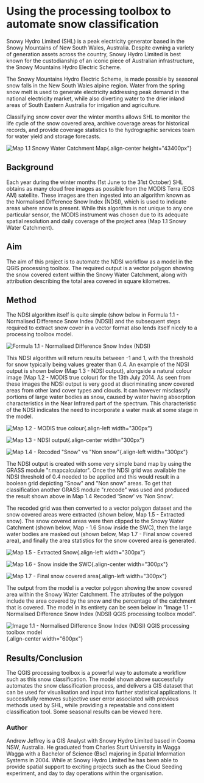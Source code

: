 # Using the processing toolbox to automate snow classification

Snowy Hydro Limited (SHL) is a peak electricity generator based in the
Snowy Mountains of New South Wales, Australia. Despite owning a variety
of generation assets across the country, Snowy Hydro Limited is best
known for the custodianship of an iconic piece of Australian
infrastructure, the Snowy Mountains Hydro Electric Scheme.

The Snowy Mountains Hydro Electric Scheme, is made possible by seasonal
snow falls in the New South Wales alpine region. Water from the spring
snow melt is used to generate electricity addressing peak demand in the
national electricity market, while also diverting water to the drier
inland areas of South Eastern Australia for irrigation and agriculture.

Classifying snow cover over the winter months allows SHL to monitor the
life cycle of the snow covered area, archive coverage areas for
historical records, and provide coverage statistics to the hydrographic
services team for water yield and storage forecasts.

![Map 1.1 Snowy Water Catchment
Map](images/australia_snowyhydro1.jpg){.align-center height="43400px"}

## Background

Each year during the winter months (1st June to the 31st October) SHL
obtains as many cloud free images as possible from the MODIS Terra (EOS
AM) satellite. These images are then ingested into an algorithm known as
the Normalised Difference Snow Index (NDSI), which is used to indicate
areas where snow is present. While this algorithm is not unique to any
one particular sensor, the MODIS instrument was chosen due to its
adequate spatial resolution and daily coverage of the project area (Map
1.1 Snowy Water Catchment).

## Aim

The aim of this project is to automate the NDSI workflow as a model in
the QGIS processing toolbox. The required output is a vector polygon
showing the snow covered extent within the Snowy Water Catchment, along
with attribution describing the total area covered in square kilometres.

## Method

The NDSI algorithm itself is quite simple (show below in Formula 1.1 -
Normalised Difference Snow Index (NDSI)) and the subsequent steps
required to extract snow cover in a vector format also lends itself
nicely to a processing toolbox model.

![Formula 1.1 - Normalised Difference Snow Index
(NDSI)](./images/australia_snowyhydro8.png)

This NDSI algorithm will return results between -1 and 1, with the
threshold for snow typically being values greater than 0.4. An example
of the NDSI output is shown below (Map 1.3 - NDSI output), alongside a
natural colour image (Map 1.2 - MODIS true colour) for the 13th July
2014. As seen from these images the NDSI output is very good at
discriminating snow covered areas from other land cover types and
clouds. It can however misclassify portions of large water bodies as
snow, caused by water having absorption characteristics in the Near
Infrared part of the spectrum. This characteristic of the NDSI indicates
the need to incorporate a water mask at some stage in the model.

![Map 1.2 - MODIS true
colour](./images/australia_snowyhydro2.jpg){.align-left width="300px"}

![Map 1.3 - NDSI
output](./images/australia_snowyhydro3.jpg){.align-center width="300px"}

![Map 1.4 - Recoded \"Snow\" vs \"Non
snow\"](./images/australia_snowyhydro4.jpg){.align-left width="300px"}

The NDSI output is created with some very simple band map by using the
GRASS module \"r.mapcalculator\". Once the NDSI grid was available the
NDSI threshold of 0.4 needed to be applied and this would result in a
boolean grid depicting \"Snow\" and \"Non snow\" areas. To get that
classification another GRASS module \"r.recode\" was used and produced
the result shown above in Map 1.4 Recoded 'Snow' vs 'Non Snow'.

The recoded grid was then converted to a vector polygon dataset and the
snow covered areas were extracted (shown below, Map 1.5 - Extracted
snow). The snow covered areas were then clipped to the Snowy Water
Catchment (shown below, Map - 1.6 Snow inside the SWC), then the large
water bodies are masked out (shown below, Map 1.7 - Final snow covered
area), and finally the area statistics for the snow covered area is
generated.

![Map 1.5 - Extracted
Snow](./images/australia_snowyhydro5.jpg){.align-left width="300px"}

![Map 1.6 - Snow inside the
SWC](./images/australia_snowyhydro6.jpg){.align-center width="300px"}

![Map 1.7 - Final snow covered
area](./images/australia_snowyhydro7.jpg){.align-left width="300px"}

The output from the model is a vector polygon showing the snow covered
area within the Snowy Water Catchment. The attributes of the polygon
include the area covered by the snow and the percentage of the catchment
that is covered. The model in its entirety can be seen below in \"Image
1.1 - Normalised Difference Snow Index (NDSI) QGIS processing toolbox
model\".

![Image 1.1 - Normalised Difference Snow Index (NDSI) QGIS processing
toolbox model](./images/australia_snowyhydro.png){.align-center
width="600px"}

## Results/Conclusion

The QGIS processing toolbox is a powerful way to automate a workflow
such as this snow classification. The model shown above successfully
automates the snow classification process, and delivers a GIS dataset
that can be used for visualisation and input into further statistical
applications. It successfully removes subjective user error associated
with previous methods used by SHL, while providing a repeatable and
consistent classification tool. Some seasonal results can be viewed
here.

### Author

Andrew Jeffrey is a GIS Analyst with Snowy Hydro Limited based in Cooma
NSW, Australia. He graduated from Charles Sturt University in Wagga
Wagga with a Bachelor of Science (Bsc) majoring in Spatial Information
Systems in 2004. While at Snowy Hydro Limited he has been able to
provide spatial support to exciting projects such as the Cloud Seeding
experiment, and day to day operations within the organisation.

